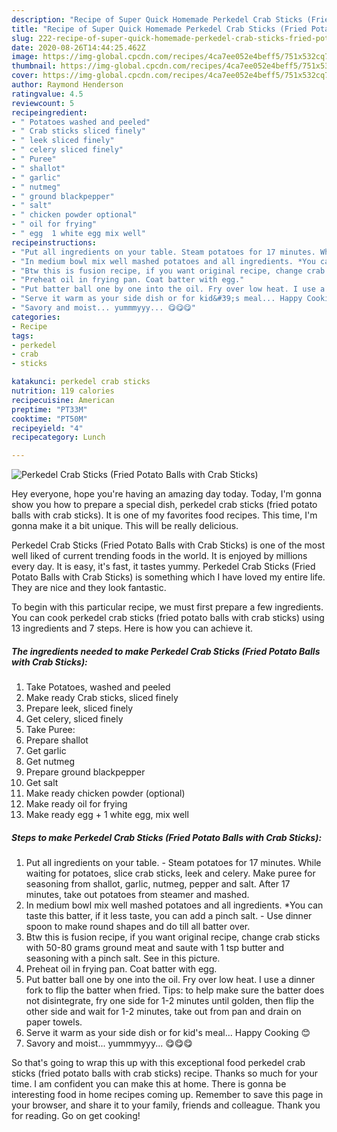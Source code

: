```yaml
---
description: "Recipe of Super Quick Homemade Perkedel Crab Sticks (Fried Potato Balls with Crab Sticks)"
title: "Recipe of Super Quick Homemade Perkedel Crab Sticks (Fried Potato Balls with Crab Sticks)"
slug: 222-recipe-of-super-quick-homemade-perkedel-crab-sticks-fried-potato-balls-with-crab-sticks
date: 2020-08-26T14:44:25.462Z
image: https://img-global.cpcdn.com/recipes/4ca7ee052e4beff5/751x532cq70/perkedel-crab-sticks-fried-potato-balls-with-crab-sticks-recipe-main-photo.jpg
thumbnail: https://img-global.cpcdn.com/recipes/4ca7ee052e4beff5/751x532cq70/perkedel-crab-sticks-fried-potato-balls-with-crab-sticks-recipe-main-photo.jpg
cover: https://img-global.cpcdn.com/recipes/4ca7ee052e4beff5/751x532cq70/perkedel-crab-sticks-fried-potato-balls-with-crab-sticks-recipe-main-photo.jpg
author: Raymond Henderson
ratingvalue: 4.5
reviewcount: 5
recipeingredient:
- " Potatoes washed and peeled"
- " Crab sticks sliced finely"
- " leek sliced finely"
- " celery sliced finely"
- " Puree"
- " shallot"
- " garlic"
- " nutmeg"
- " ground blackpepper"
- " salt"
- " chicken powder optional"
- " oil for frying"
- " egg  1 white egg mix well"
recipeinstructions:
- "Put all ingredients on your table. Steam potatoes for 17 minutes. While waiting for potatoes, slice crab sticks, leek and celery. Make puree for seasoning from shallot, garlic, nutmeg, pepper and salt. After 17 minutes, take out potatoes from steamer and mashed."
- "In medium bowl mix well mashed potatoes and all ingredients. *You can taste this batter, if it less taste, you can add a pinch salt. Use dinner spoon to make round shapes and do till all batter over."
- "Btw this is fusion recipe, if you want original recipe, change crab sticks with 50-80 grams ground meat and saute with 1 tsp butter and seasoning with a pinch salt.  See in this picture."
- "Preheat oil in frying pan. Coat batter with egg."
- "Put batter ball one by one into the oil. Fry over low heat. I use a dinner fork to flip the batter when fried. Tips: to help make sure the batter does not disintegrate, fry one side for 1-2 minutes until golden, then flip the other side and wait for 1-2 minutes, take out from pan and drain on paper towels."
- "Serve it warm as your side dish or for kid&#39;s meal... Happy Cooking 😊"
- "Savory and moist... yummmyyy... 😋😋😋"
categories:
- Recipe
tags:
- perkedel
- crab
- sticks

katakunci: perkedel crab sticks 
nutrition: 119 calories
recipecuisine: American
preptime: "PT33M"
cooktime: "PT50M"
recipeyield: "4"
recipecategory: Lunch

---
```



![Perkedel Crab Sticks (Fried Potato Balls with Crab Sticks)](https://img-global.cpcdn.com/recipes/4ca7ee052e4beff5/751x532cq70/perkedel-crab-sticks-fried-potato-balls-with-crab-sticks-recipe-main-photo.jpg)

Hey everyone, hope you're having an amazing day today. Today, I'm gonna show you how to prepare a special dish, perkedel crab sticks (fried potato balls with crab sticks). It is one of my favorites food recipes. This time, I'm gonna make it a bit unique. This will be really delicious.



Perkedel Crab Sticks (Fried Potato Balls with Crab Sticks) is one of the most well liked of current trending foods in the world. It is enjoyed by millions every day. It is easy, it's fast, it tastes yummy. Perkedel Crab Sticks (Fried Potato Balls with Crab Sticks) is something which I have loved my entire life. They are nice and they look fantastic.


To begin with this particular recipe, we must first prepare a few ingredients. You can cook perkedel crab sticks (fried potato balls with crab sticks) using 13 ingredients and 7 steps. Here is how you can achieve it.

<!--inarticleads1-->

##### The ingredients needed to make Perkedel Crab Sticks (Fried Potato Balls with Crab Sticks):

1. Take  Potatoes, washed and peeled
1. Make ready  Crab sticks, sliced finely
1. Prepare  leek, sliced finely
1. Get  celery, sliced finely
1. Take  Puree:
1. Prepare  shallot
1. Get  garlic
1. Get  nutmeg
1. Prepare  ground blackpepper
1. Get  salt
1. Make ready  chicken powder (optional)
1. Make ready  oil for frying
1. Make ready  egg + 1 white egg, mix well




<!--inarticleads2-->

##### Steps to make Perkedel Crab Sticks (Fried Potato Balls with Crab Sticks):

1. Put all ingredients on your table. - Steam potatoes for 17 minutes. While waiting for potatoes, slice crab sticks, leek and celery. Make puree for seasoning from shallot, garlic, nutmeg, pepper and salt. After 17 minutes, take out potatoes from steamer and mashed.
1. In medium bowl mix well mashed potatoes and all ingredients. *You can taste this batter, if it less taste, you can add a pinch salt. - Use dinner spoon to make round shapes and do till all batter over.
1. Btw this is fusion recipe, if you want original recipe, change crab sticks with 50-80 grams ground meat and saute with 1 tsp butter and seasoning with a pinch salt.  See in this picture.
1. Preheat oil in frying pan. Coat batter with egg.
1. Put batter ball one by one into the oil. Fry over low heat. I use a dinner fork to flip the batter when fried. Tips: to help make sure the batter does not disintegrate, fry one side for 1-2 minutes until golden, then flip the other side and wait for 1-2 minutes, take out from pan and drain on paper towels.
1. Serve it warm as your side dish or for kid&#39;s meal... Happy Cooking 😊
1. Savory and moist... yummmyyy... 😋😋😋




So that's going to wrap this up with this exceptional food perkedel crab sticks (fried potato balls with crab sticks) recipe. Thanks so much for your time. I am confident you can make this at home. There is gonna be interesting food in home recipes coming up. Remember to save this page in your browser, and share it to your family, friends and colleague. Thank you for reading. Go on get cooking!
